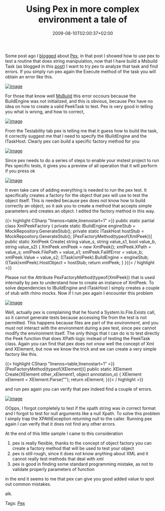 ﻿---
title: "Using Pex in more complex environment a tale of"
description: ""
date: 2009-08-10T02:00:37+02:00
draft: false
tags: [Testing]
categories: [Testing]
---
Some post ago I [blogged](http://www.codewrecks.com/blog/index.php/2009/06/16/pex-to-the-rescue/) about [Pex](http://research.microsoft.com/en-us/projects/Pex/), in that post I showed how to use pex to test a routine that does string manipulation, now that I have build a Msbuild Task (as blogged in this [post](http://www.codewrecks.com/blog/index.php/2009/08/01/writing-extension-for-msbuild/)) I want to try pex to analyze that task and find errors. If you simply run pex again the Execute method of the task you will obtain an error like this.

[![image](https://www.codewrecks.com/blog/wp-content/uploads/2009/08/image-thumb1.png "image")](https://www.codewrecks.com/blog/wp-content/uploads/2009/08/image1.png)

For those that know well [MsBuild](http://msdn.microsoft.com/en-us/library/ms171452.aspx) this error occours because the BuildEngine was not initialized, and this is obvious, because Pex have no idea on how to create a valid PeekTask to test. Pex is very good in telling you what is wrong, and how to correct,

[![image](https://www.codewrecks.com/blog/wp-content/uploads/2009/08/image-thumb2.png "image")](https://www.codewrecks.com/blog/wp-content/uploads/2009/08/image2.png)

From the Testability tab pex is telling me that it guess how to build the task, it correctly suggest me that I need to specify the IBuildEngine and the ITaskHost. Clearly pex can build a specific factory method for you

[![image](https://www.codewrecks.com/blog/wp-content/uploads/2009/08/image-thumb3.png "image")](https://www.codewrecks.com/blog/wp-content/uploads/2009/08/image3.png)

Since pex needs to do a series of steps to enable your mstest project to run Pex specific tests, it gives you a preview of all operation that it will perform if you press ok

[![image](https://www.codewrecks.com/blog/wp-content/uploads/2009/08/image-thumb4.png "image")](https://www.codewrecks.com/blog/wp-content/uploads/2009/08/image4.png)

It even take care of adding everything is needed to run the pex test. It specifically creates a factory for the object that pex will use to test the object itself. This is needed because pex does not know how to build correctly an object, so it ask you to create a method that accepts simple parameters and creates an object. I edited the factory method in this way.

{{< highlight CSharp "linenos=table,linenostart=1" >}}
public static partial class XmlPeekFactory
{
    private static IBuildEngine engineStub = MockRepository.GenerateStub<IBuildEngine>();
    private static ITaskHost hostStub = MockRepository.GenerateStub<ITaskHost>();
    [PexFactoryMethod(typeof(XmlPeek))]
    public static XmlPeek Create(
        string value_s,
        string value_s1,
        bool value_b,
        string value_s2)
    {
        XmlPeek xmlPeek = new XmlPeek();
        xmlPeek.XPath = value_s;
        xmlPeek.FilePath = value_s1;
        xmlPeek.FailIfError = value_b;
        xmlPeek.Value = value_s2;
        ((Task)xmlPeek).BuildEngine = engineStub;
        ((Task)xmlPeek).HostObject = hostStub;
        return xmlPeek;
    }
}{{< / highlight >}}

<!-- Code inserted with Steve Dunn's Windows Live Writer Code Formatter Plugin.  http://dunnhq.com -->

Please not the Attribute PexFactoryMethod(typeof(XmlPeek)) that is used internally by pex to understand how to create an instance of XmlPeek. To solve dependencies to IBuildEngine and ITaskHost I simply creates a couple of stub with rhino mocks. Now if I run pex again I encounter this problem

[![image](https://www.codewrecks.com/blog/wp-content/uploads/2009/08/image-thumb5.png "image")](https://www.codewrecks.com/blog/wp-content/uploads/2009/08/image5.png)

Well, actually pex is complaining that he found a System.Io.File.Exists call, so it cannot generate tests because accessing file from the test is not permitted. This happens because files are part of the *environment*, and you must not interact with the environment during a pex test, since pex cannot modify the environment itself. The only things that I can do is to test directly the Peek function that does XPath logic instead of testing the PeekTask class. Again you can find that pex does not xnow well the concept of Xml and XElement, but now we know the trick and we can create a very simple factory like this.

{{< highlight CSharp "linenos=table,linenostart=1" >}}
[PexFactoryMethod(typeof(XElement))]
public static XElement Create(XElement other_xElement1, object annotation_o)
{
    XElement xElement = XElement.Parse("<root><anode attribute='test' /></root>");
    return xElement;
}{{< / highlight >}}

<!-- Code inserted with Steve Dunn's Windows Live Writer Code Formatter Plugin.  http://dunnhq.com -->

and run pex again you can verify that pex indeed find a couple of errors.

[![image](https://www.codewrecks.com/blog/wp-content/uploads/2009/08/image-thumb6.png "image")](https://www.codewrecks.com/blog/wp-content/uploads/2009/08/image6.png)

OOpps, I forgot completely to test if the xpath string was in correct format and I forgot to test for null arguments like a null Xpath. To solve this problem I simply trap the XPAthException returning null to the caller. Running pex again I can verify that it does not find any other errors.

At the end of this little sample I came to this consideration

1. pex is really flexible, thanks to the concept of object factory you can create a factory method that will be used to test your object
2. pex is still rough, since it does not know anything about XML and it cannot really test methods that deal with xml
3. pex is good in finding some standard programming mistake, as not to validate properly parameters of function

in the end it seems to me that pex can give you good added value to spot out common mistakes.

alk.

Tags: [Pex](http://technorati.com/tag/Pex)
